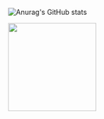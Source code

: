 ![Anurag's GitHub stats](https://github-readme-stats.vercel.app/api?username=tae98&show_icons=true&theme=radical)

<a href="https://github.com/imysh578"><img align="center" style="height:180px" src="https://github-readme-stats.vercel.app/api/top-langs/?username=tae98&layout=compact&theme=nord&hide_border=true" /></a> 
